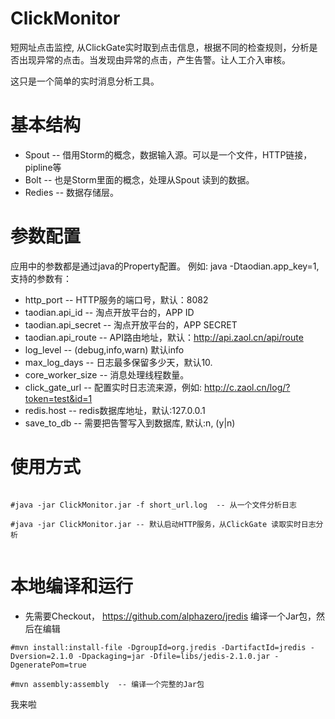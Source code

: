 ClickMonitor
============

短网址点击监控, 从ClickGate实时取到点击信息，根据不同的检查规则，分析是否出现异常的点击。当发现由异常的点击，产生告警。让人工介入审核。

这只是一个简单的实时消息分析工具。

基本结构
========
*  Spout -- 借用Storm的概念，数据输入源。可以是一个文件，HTTP链接，pipline等
*  Bolt  -- 也是Storm里面的概念，处理从Spout 读到的数据。
*  Redies -- 数据存储层。

参数配置
=======

应用中的参数都是通过java的Property配置。 例如: java -Dtaodian.app_key=1, 支持的参数有：

*  http_port -- HTTP服务的端口号，默认：8082
*  taodian.api_id -- 淘点开放平台的，APP ID
*  taodian.api_secret -- 淘点开放平台的，APP SECRET
*  taodian.api_route -- API路由地址，默认：http://api.zaol.cn/api/route
*  log_level -- (debug,info,warn) 默认info
*  max_log_days -- 日志最多保留多少天，默认10.
*  core_worker_size -- 消息处理线程数量。
*  click_gate_url -- 配置实时日志流来源，例如: http://c.zaol.cn/log/?token=test&id=1
*  redis.host -- redis数据库地址，默认:127.0.0.1
*  save_to_db -- 需要把告警写入到数据库, 默认:n, (y|n)

使用方式
=======
```

#java -jar ClickMonitor.jar -f short_url.log  -- 从一个文件分析日志

#java -jar ClickMonitor.jar -- 默认启动HTTP服务，从ClickGate 读取实时日志分析


```

本地编译和运行
===========

*  先需要Checkout， https://github.com/alphazero/jredis 编译一个Jar包，然后在编辑


```
#mvn install:install-file -DgroupId=org.jredis -DartifactId=jredis -Dversion=2.1.0 -Dpackaging=jar -Dfile=libs/jedis-2.1.0.jar -DgeneratePom=true

#mvn assembly:assembly  -- 编译一个完整的Jar包
```

我来啦